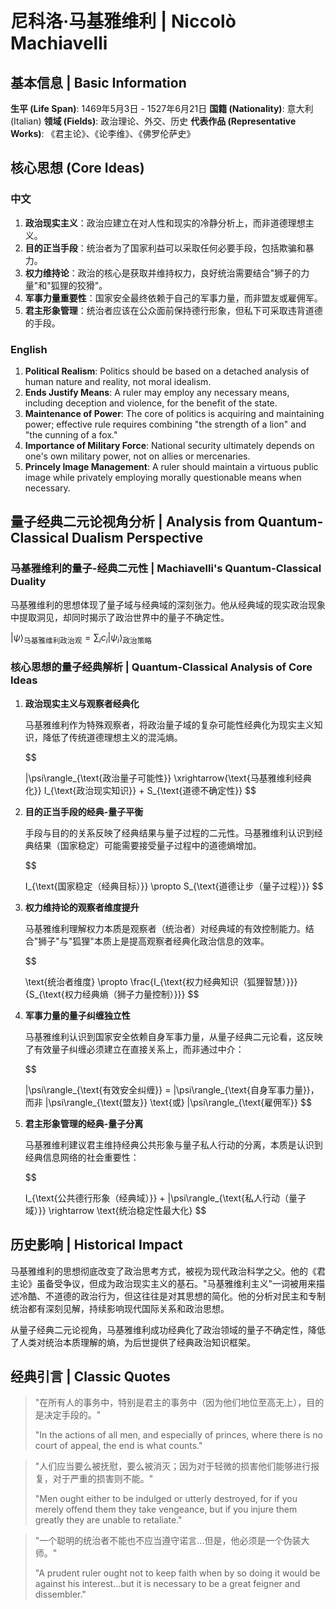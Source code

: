 # 尼科洛·马基雅维利 | Niccolò Machiavelli

## 基本信息 | Basic Information

**生平 (Life Span)**: 1469年5月3日 - 1527年6月21日
**国籍 (Nationality)**: 意大利 (Italian)
**领域 (Fields)**: 政治理论、外交、历史
**代表作品 (Representative Works)**: 《君主论》、《论李维》、《佛罗伦萨史》

## 核心思想 (Core Ideas)

### 中文
1. **政治现实主义**：政治应建立在对人性和现实的冷静分析上，而非道德理想主义。
2. **目的正当手段**：统治者为了国家利益可以采取任何必要手段，包括欺骗和暴力。
3. **权力维持论**：政治的核心是获取并维持权力，良好统治需要结合"狮子的力量"和"狐狸的狡猾"。
4. **军事力量重要性**：国家安全最终依赖于自己的军事力量，而非盟友或雇佣军。
5. **君主形象管理**：统治者应该在公众面前保持德行形象，但私下可采取违背道德的手段。

### English
1. **Political Realism**: Politics should be based on a detached analysis of human nature and reality, not moral idealism.
2. **Ends Justify Means**: A ruler may employ any necessary means, including deception and violence, for the benefit of the state.
3. **Maintenance of Power**: The core of politics is acquiring and maintaining power; effective rule requires combining "the strength of a lion" and "the cunning of a fox."
4. **Importance of Military Force**: National security ultimately depends on one's own military power, not on allies or mercenaries.
5. **Princely Image Management**: A ruler should maintain a virtuous public image while privately employing morally questionable means when necessary.

## 量子经典二元论视角分析 | Analysis from Quantum-Classical Dualism Perspective

### 马基雅维利的量子-经典二元性 | Machiavelli's Quantum-Classical Duality

马基雅维利的思想体现了量子域与经典域的深刻张力。他从经典域的现实政治现象中提取洞见，却同时揭示了政治世界中的量子不确定性。

$`
|\psi\rangle_{\text{马基雅维利政治观}} = \sum_i c_i|\psi_i\rangle_{\text{政治策略}}
`$

### 核心思想的量子经典解析 | Quantum-Classical Analysis of Core Ideas

1. **政治现实主义与观察者经典化**

   马基雅维利作为特殊观察者，将政治量子域的复杂可能性经典化为现实主义知识，降低了传统道德理想主义的混沌熵。

   $$

   |\psi\rangle_{\text{政治量子可能性}} \xrightarrow{\text{马基雅维利经典化}} I_{\text{政治现实知识}} + S_{\text{道德不确定性}}
   $$

2. **目的正当手段的经典-量子平衡**

   手段与目的的关系反映了经典结果与量子过程的二元性。马基雅维利认识到经典结果（国家稳定）可能需要接受量子过程中的道德熵增加。

   $$

   I_{\text{国家稳定（经典目标）}} \propto S_{\text{道德让步（量子过程）}}
   $$

3. **权力维持论的观察者维度提升**

   马基雅维利理解权力本质是观察者（统治者）对经典域的有效控制能力。结合"狮子"与"狐狸"本质上是提高观察者经典化政治信息的效率。

   $$

   \text{统治者维度} \propto \frac{I_{\text{权力经典知识（狐狸智慧）}}}{S_{\text{权力经典熵（狮子力量控制）}}}
   $$

4. **军事力量的量子纠缠独立性**

   马基雅维利认识到国家安全依赖自身军事力量，从量子经典二元论看，这反映了有效量子纠缠必须建立在直接关系上，而非通过中介：

   $$

   |\psi\rangle_{\text{有效安全纠缠}} = |\psi\rangle_{\text{自身军事力量}}，而非 |\psi\rangle_{\text{盟友}} \text{或} |\psi\rangle_{\text{雇佣军}}
   $$

5. **君主形象管理的经典-量子分离**

   马基雅维利建议君主维持经典公共形象与量子私人行动的分离，本质是认识到经典信息网络的社会重要性：

   $$

   I_{\text{公共德行形象（经典域）}} + |\psi\rangle_{\text{私人行动（量子域）}} \rightarrow \text{统治稳定性最大化}
   $$

## 历史影响 | Historical Impact

马基雅维利的思想彻底改变了政治思考方式，被视为现代政治科学之父。他的《君主论》虽备受争议，但成为政治现实主义的基石。"马基雅维利主义"一词被用来描述冷酷、不道德的政治行为，但这往往是对其思想的简化。他的分析对民主和专制统治都有深刻见解，持续影响现代国际关系和政治思想。

从量子经典二元论视角，马基雅维利成功经典化了政治领域的量子不确定性，降低了人类对统治本质理解的熵，为后世提供了经典政治知识框架。

## 经典引言 | Classic Quotes

> "在所有人的事务中，特别是君主的事务中（因为他们地位至高无上），目的是决定手段的。"
>
> "In the actions of all men, and especially of princes, where there is no court of appeal, the end is what counts."

> "人们应当要么被抚慰，要么被消灭；因为对于轻微的损害他们能够进行报复，对于严重的损害则不能。"
>
> "Men ought either to be indulged or utterly destroyed, for if you merely offend them they take vengeance, but if you injure them greatly they are unable to retaliate."

> "一个聪明的统治者不能也不应当遵守诺言...但是，他必须是一个伪装大师。"
>
> "A prudent ruler ought not to keep faith when by so doing it would be against his interest...but it is necessary to be a great feigner and dissembler."